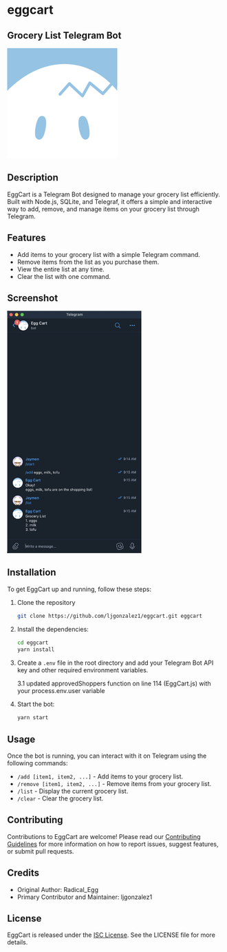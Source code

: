 # eggcart
## Grocery List Telegram Bot

<img alt="AppLogo" src="assets/eggcart_profile.png" width="256">

## Description
EggCart is a Telegram Bot designed to manage your grocery list efficiently. Built with Node.js, SQLite, and Telegraf, it offers a simple and interactive way to add, remove, and manage items on your grocery list through Telegram.

## Features
- Add items to your grocery list with a simple Telegram command.
- Remove items from the list as you purchase them.
- View the entire list at any time.
- Clear the list with one command.

## Screenshot

<img alt="AppScreenshot" src="assets/egg_cart_screenshot.png" width="312">

## Installation
To get EggCart up and running, follow these steps:

1. Clone the repository

    ```bash
    git clone https://github.com/ljgonzalez1/eggcart.git eggcart
    ```

2. Install the dependencies:
    ```bash
    cd eggcart
    yarn install
    ```
   
3. Create a `.env` file in the root directory and add your Telegram Bot API key and other required environment variables.
   
    3.1 updated approvedShoppers function on line 114 (EggCart.js) with your process.env.user variable
 
4. Start the bot:
    ```bash
    yarn start
    ```

## Usage
Once the bot is running, you can interact with it on Telegram using the following commands:
- `/add [item1, item2, ...]` - Add items to your grocery list.
- `/remove [item1, item2, ...]` - Remove items from your grocery list.
- `/list` - Display the current grocery list.
- `/clear` - Clear the grocery list.

## Contributing
Contributions to EggCart are welcome! Please read our [Contributing Guidelines](CONTRIBUTING.md) for more information on how to report issues, suggest features, or submit pull requests.

## Credits
- Original Author: Radical_Egg
- Primary Contributor and Maintainer: ljgonzalez1

## License
EggCart is released under the [ISC License](LICENSE). See the LICENSE file for more details.
